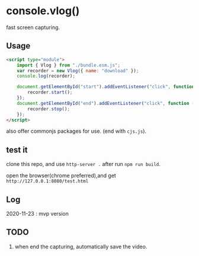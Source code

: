 # console.vlog()

fast screen capturing.

## Usage

```html
<script type="module">
    import { Vlog } from "./bundle.esm.js";
    var recorder = new Vlog({ name: "download" });
    console.log(recorder);

    document.getElementById("start").addEventListener("click", function () {
        recorder.start();
    });
    document.getElementById("end").addEventListener("click", function () {
        recorder.stop();
    });
</script>
```

also offer commonjs packages for use. (end with `cjs.js`).

## test it

clone this repo, and use `http-server .` after run `npm run build`.

open the browser(chrome preferred),and get `http://127.0.0.1:8080/test.html`

## Log

2020-11-23 : mvp version

## TODO

1. when end the capturing, automatically save the video.
